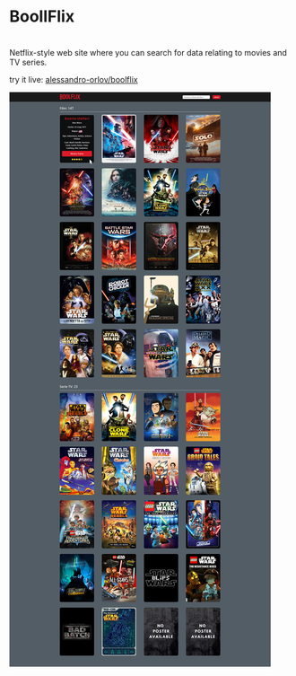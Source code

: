 # BoollFlix <h1>

Netflix-style web site where you can search for data relating to movies and TV series.

try it live: [alessandro-orlov/boolflix](https://alessandro-orlov.github.io/ajax-ex-boolflix/)

![Boolflix by Alexander Orlov](https://github.com/alessandro-orlov/projects-preview-images/blob/main/boolflix-git-preview-by-Alexander-Orlov.png)
